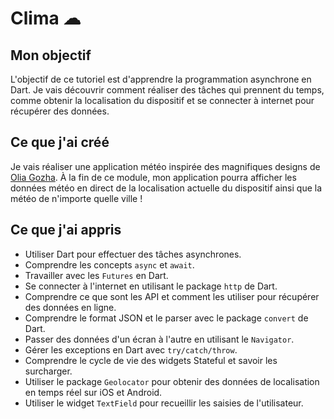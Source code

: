 # Clima ☁

## Mon objectif

L'objectif de ce tutoriel est d'apprendre la programmation asynchrone en Dart. Je vais découvrir
comment réaliser des tâches qui prennent du temps, comme obtenir la localisation du dispositif et se
connecter à internet pour récupérer des données.

## Ce que j'ai créé

Je vais réaliser une application météo inspirée des magnifiques designs
de [Olia Gozha](https://dribbble.com/shots/4663154-). À la fin de ce module, mon application pourra
afficher les données météo en direct de la localisation actuelle du dispositif ainsi que la météo de
n'importe quelle ville !

## Ce que j'ai appris

- Utiliser Dart pour effectuer des tâches asynchrones.
- Comprendre les concepts `async` et `await`.
- Travailler avec les `Futures` en Dart.
- Se connecter à l'internet en utilisant le package `http` de Dart.
- Comprendre ce que sont les API et comment les utiliser pour récupérer des données en ligne.
- Comprendre le format JSON et le parser avec le package `convert` de Dart.
- Passer des données d'un écran à l'autre en utilisant le `Navigator`.
- Gérer les exceptions en Dart avec `try/catch/throw`.
- Comprendre le cycle de vie des widgets Stateful et savoir les surcharger.
- Utiliser le package `Geolocator` pour obtenir des données de localisation en temps réel sur iOS et
  Android.
- Utiliser le widget `TextField` pour recueillir les saisies de l'utilisateur.

